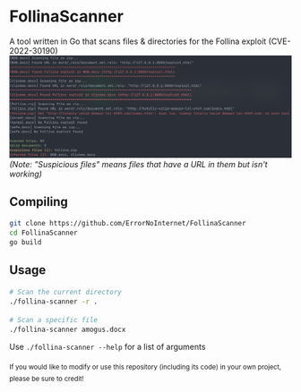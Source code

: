 # FollinaScanner
A tool written in Go that scans files & directories for the Follina exploit (CVE-2022-30190)
![Screenshot](https://raw.githubusercontent.com/ErrorNoInternet/FollinaScanner/main/screenshots/screenshot0.png)
*(Note: "Suspicious files" means files that have a URL in them but isn't working)*

## Compiling
```sh
git clone https://github.com/ErrorNoInternet/FollinaScanner
cd FollinaScanner
go build
```

## Usage
```sh
# Scan the current directory
./follina-scanner -r .

# Scan a specific file
./follina-scanner amogus.docx
```
Use `./follina-scanner --help` for a list of arguments

<sub>If you would like to modify or use this repository (including its code) in your own project, please be sure to credit!</sub>
